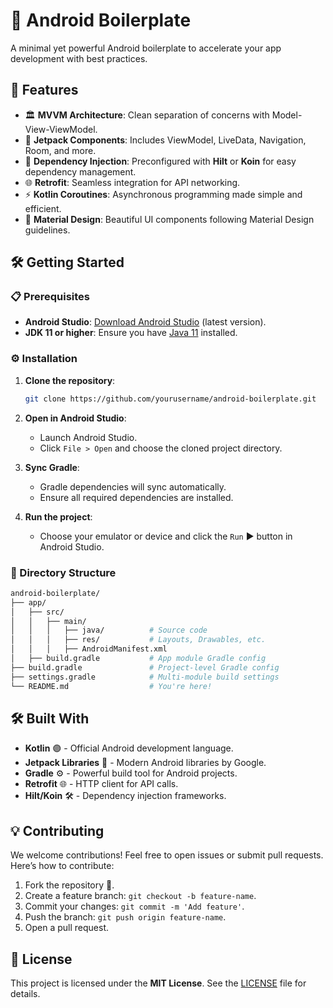 # 📱 Android Boilerplate

A minimal yet powerful Android boilerplate to accelerate your app development with best practices.

## 🚀 Features

- 🏛 **MVVM Architecture**: Clean separation of concerns with Model-View-ViewModel.
- 🧩 **Jetpack Components**: Includes ViewModel, LiveData, Navigation, Room, and more.
- 🔧 **Dependency Injection**: Preconfigured with **Hilt** or **Koin** for easy dependency management.
- 🌐 **Retrofit**: Seamless integration for API networking.
- ⚡ **Kotlin Coroutines**: Asynchronous programming made simple and efficient.
- 🎨 **Material Design**: Beautiful UI components following Material Design guidelines.

## 🛠 Getting Started

### 📋 Prerequisites

- **Android Studio**: [Download Android Studio](https://developer.android.com/studio) (latest version).
- **JDK 11 or higher**: Ensure you have [Java 11](https://www.oracle.com/java/technologies/javase-jdk11-downloads.html) installed.

### ⚙️ Installation

1. **Clone the repository**:

   ```bash
   git clone https://github.com/yourusername/android-boilerplate.git
   ```

2. **Open in Android Studio**:
   - Launch Android Studio.
   - Click `File > Open` and choose the cloned project directory.

3. **Sync Gradle**:
   - Gradle dependencies will sync automatically.
   - Ensure all required dependencies are installed.

4. **Run the project**:
   - Choose your emulator or device and click the `Run` ▶️ button in Android Studio.

### 📂 Directory Structure

```bash
android-boilerplate/
├── app/
│   ├── src/
│   │   ├── main/
│   │   │   ├── java/          # Source code
│   │   │   ├── res/           # Layouts, Drawables, etc.
│   │   │   ├── AndroidManifest.xml
│   ├── build.gradle           # App module Gradle config
├── build.gradle               # Project-level Gradle config
├── settings.gradle            # Multi-module build settings
└── README.md                  # You're here!
```

## 🛠 Built With

- **Kotlin** 🟣 - Official Android development language.
- **Jetpack Libraries** 🧰 - Modern Android libraries by Google.
- **Gradle** ⚙️ - Powerful build tool for Android projects.
- **Retrofit** 🌐 - HTTP client for API calls.
- **Hilt/Koin** 🛠️ - Dependency injection frameworks.

## 💡 Contributing

We welcome contributions! Feel free to open issues or submit pull requests. Here’s how to contribute:

1. Fork the repository 🍴.
2. Create a feature branch: `git checkout -b feature-name`.
3. Commit your changes: `git commit -m 'Add feature'`.
4. Push the branch: `git push origin feature-name`.
5. Open a pull request.

## 📝 License

This project is licensed under the **MIT License**. See the [LICENSE](LICENSE) file for details.